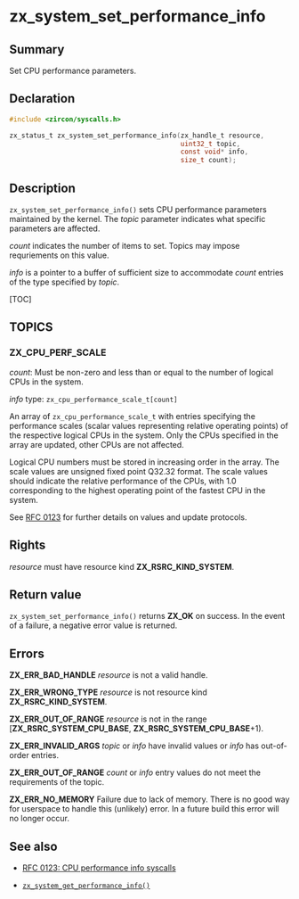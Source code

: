 <!-- Generated by zircon/scripts/update-docs-from-fidl, do not edit! -->
# zx_system_set_performance_info

## Summary

Set CPU performance parameters.

## Declaration

```c
#include <zircon/syscalls.h>

zx_status_t zx_system_set_performance_info(zx_handle_t resource,
                                           uint32_t topic,
                                           const void* info,
                                           size_t count);
```

## Description

`zx_system_set_performance_info()` sets CPU performance parameters maintained by the kernel. The
*topic* parameter indicates what specific parameters are affected.

*count* indicates the number of items to set. Topics may impose requriements on this value.

*info* is a pointer to a buffer of sufficient size to accommodate *count* entries of the type
specified by *topic*.

[TOC]

## TOPICS

### ZX_CPU_PERF_SCALE

*count*: Must be non-zero and less than or equal to the number of logical CPUs in the system.

*info* type: `zx_cpu_performance_scale_t[count]`

An array of `zx_cpu_performance_scale_t` with entries specifying the performance scales (scalar
values representing relative operating points) of the respective logical CPUs in the system. Only
the CPUs specified in the array are updated, other CPUs are not affected.

Logical CPU numbers must be stored in increasing order in the array. The scale values are unsigned
fixed point Q32.32 format. The scale values should indicate the relative performance of the CPUs,
with 1.0 corresponding to the highest operating point of the fastest CPU in the system.

See [RFC 0123](/docs/contribute/governance/rfcs/0123_cpu_performance_info.md)
for further details on values and update protocols.

## Rights

*resource* must have resource kind **ZX_RSRC_KIND_SYSTEM**.

## Return value

`zx_system_set_performance_info()` returns **ZX_OK** on success. In the event of a failure, a
negative error value is returned.

## Errors

**ZX_ERR_BAD_HANDLE** *resource* is not a valid handle.

**ZX_ERR_WRONG_TYPE** *resource* is not resource kind **ZX_RSRC_KIND_SYSTEM**.

**ZX_ERR_OUT_OF_RANGE** *resource* is not in the range [**ZX_RSRC_SYSTEM_CPU_BASE**, **ZX_RSRC_SYSTEM_CPU_BASE**+1).

**ZX_ERR_INVALID_ARGS** *topic* or *info* have invalid values or *info* has out-of-order entries.

**ZX_ERR_OUT_OF_RANGE** *count* or *info* entry values do not meet the requirements of the topic.

**ZX_ERR_NO_MEMORY** Failure due to lack of memory. There is no good way for userspace to handle this (unlikely) error. In a future build this error will no longer occur.

## See also

- [RFC 0123: CPU performance info syscalls](/docs/contribute/governance/rfcs/0123_cpu_performance_info.md)

 - [`zx_system_get_performance_info()`]

[`zx_system_get_performance_info()`]: system_get_performance_info.md

